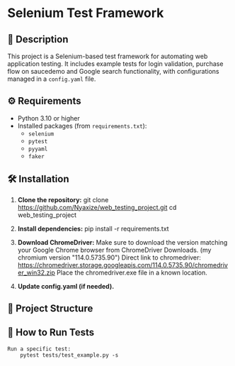 # Selenium Test Framework

## 📖 Description
This project is a Selenium-based test framework for automating web application testing. It includes example tests for login validation, purchase flow on saucedemo and Google search functionality, with configurations managed in a `config.yaml` file.

## ⚙️ Requirements
- Python 3.10 or higher
- Installed packages (from `requirements.txt`):
  - `selenium`
  - `pytest`
  - `pyyaml`
  - `faker` 

## 🛠 Installation

1. **Clone the repository:**
    git clone https://github.com/Nyaxize/web_testing_project.git
    cd web_testing_project

2. **Install dependencies:**
    pip install -r requirements.txt

3. **Download ChromeDriver:**
    Make sure to download the version matching your Google Chrome browser from ChromeDriver Downloads. (my chromium version "114.0.5735.90")
        Direct link to chromedriver: https://chromedriver.storage.googleapis.com/114.0.5735.90/chromedriver_win32.zip
    Place the chromedriver.exe file in a known location.

4. **Update config.yaml (if needed).**
    
## 📂 Project Structure

## 🚀 How to Run Tests
    Run a specific test:
        pytest tests/test_example.py -s

        
